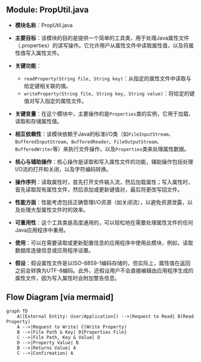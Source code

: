 ## Module: PropUtil.java
- **模块名称**：PropUtil.java

- **主要目标**：该模块的目的是提供一个简单的工具类，用于处理Java属性文件（.properties）的读写操作。它允许用户从属性文件中读取属性值，以及将属性值写入属性文件。

- **关键功能**：
  - `readProperty(String file, String key)`：从指定的属性文件中读取与给定键相关联的值。
  - `writeProperty(String file, String key, String value)`：将给定的键值对写入指定的属性文件。

- **关键变量**：在这个模块中，主要操作的是`Properties`类的实例，它用于加载、读取和存储属性值。

- **相互依赖性**：该模块依赖于Java的标准I/O类（如`FileInputStream`、`BufferedInputStream`、`BufferedReader`、`FileOutputStream`、`BufferedWriter`等）来执行文件操作，以及`Properties`类来处理属性数据。

- **核心与辅助操作**：核心操作是读取和写入属性文件的功能，辅助操作包括处理I/O流的打开和关闭，以及字符编码转换。

- **操作序列**：读取属性时，首先打开文件输入流，然后加载属性；写入属性时，首先读取现有属性文件，然后添加或更新键值对，最后将更改写回文件。

- **性能方面**：性能考虑包括正确管理I/O资源（如关闭流），以避免资源泄露，以及处理大型属性文件时的效率。

- **可重用性**：这个工具类是高度通用的，可以轻松地在需要处理属性文件的任何Java应用程序中重用。

- **使用**：可以在需要读取或更新配置信息的应用程序中使用此模块，例如，读取数据库连接信息或应用程序设置。

- **假设**：假设属性文件是以ISO-8859-1编码存储的，但实际上，属性值在返回之前会转换为UTF-8编码。此外，还假设用户不会直接编辑由应用程序生成的属性文件，因为写入属性时会附加警告信息。
## Flow Diagram [via mermaid]
```mermaid
graph TD
    A([External Entity: User/Application]) -->|Request to Read| B(Read Property)
    A -->|Request to Write| C(Write Property)
    B -->|File Path & Key| D{Properties File}
    C -->|File Path, Key & Value| D
    D -->|Property Value| B
    B -->|Returns Value| A
    C -->|Confirmation| A
```
